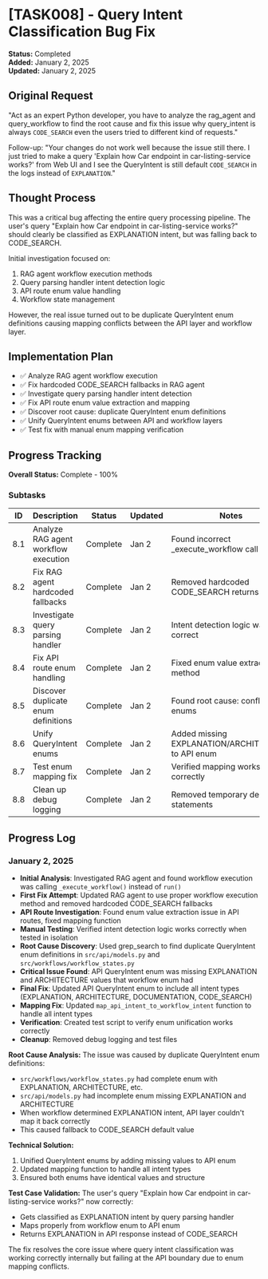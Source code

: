 # [TASK008] - Query Intent Classification Bug Fix

**Status:** Completed  
**Added:** January 2, 2025  
**Updated:** January 2, 2025  

## Original Request
"Act as an expert Python developer, you have to analyze the rag_agent and query_workflow to find the root cause and fix this issue why query_intent is always `CODE_SEARCH` even the users tried to different kind of requests."

Follow-up: "Your changes do not work well because the issue still there. I just tried to make a query 'Explain how Car endpoint in car-listing-service works?' from Web UI and I see the QueryIntent is still default `CODE_SEARCH` in the logs instead of `EXPLANATION`."

## Thought Process
This was a critical bug affecting the entire query processing pipeline. The user's query "Explain how Car endpoint in car-listing-service works?" should clearly be classified as EXPLANATION intent, but was falling back to CODE_SEARCH.

Initial investigation focused on:
1. RAG agent workflow execution methods
2. Query parsing handler intent detection logic
3. API route enum value handling
4. Workflow state management

However, the real issue turned out to be duplicate QueryIntent enum definitions causing mapping conflicts between the API layer and workflow layer.

## Implementation Plan
- ✅ Analyze RAG agent workflow execution
- ✅ Fix hardcoded CODE_SEARCH fallbacks in RAG agent
- ✅ Investigate query parsing handler intent detection
- ✅ Fix API route enum value extraction and mapping
- ✅ Discover root cause: duplicate QueryIntent enum definitions
- ✅ Unify QueryIntent enums between API and workflow layers
- ✅ Test fix with manual enum mapping verification

## Progress Tracking

**Overall Status:** Complete - 100%

### Subtasks
| ID | Description | Status | Updated | Notes |
|----|-------------|--------|---------|-------|
| 8.1 | Analyze RAG agent workflow execution | Complete | Jan 2 | Found incorrect _execute_workflow call |
| 8.2 | Fix RAG agent hardcoded fallbacks | Complete | Jan 2 | Removed hardcoded CODE_SEARCH returns |
| 8.3 | Investigate query parsing handler | Complete | Jan 2 | Intent detection logic was correct |
| 8.4 | Fix API route enum handling | Complete | Jan 2 | Fixed enum value extraction method |
| 8.5 | Discover duplicate enum definitions | Complete | Jan 2 | Found root cause: conflicting enums |
| 8.6 | Unify QueryIntent enums | Complete | Jan 2 | Added missing EXPLANATION/ARCHITECTURE to API enum |
| 8.7 | Test enum mapping fix | Complete | Jan 2 | Verified mapping works correctly |
| 8.8 | Clean up debug logging | Complete | Jan 2 | Removed temporary debug statements |

## Progress Log

### January 2, 2025
- **Initial Analysis**: Investigated RAG agent and found workflow execution was calling `_execute_workflow()` instead of `run()`
- **First Fix Attempt**: Updated RAG agent to use proper workflow execution method and removed hardcoded CODE_SEARCH fallbacks
- **API Route Investigation**: Found enum value extraction issue in API routes, fixed mapping function
- **Manual Testing**: Verified intent detection logic works correctly when tested in isolation
- **Root Cause Discovery**: Used grep_search to find duplicate QueryIntent enum definitions in `src/api/models.py` and `src/workflows/workflow_states.py`
- **Critical Issue Found**: API QueryIntent enum was missing EXPLANATION and ARCHITECTURE values that workflow enum had
- **Final Fix**: Updated API QueryIntent enum to include all intent types (EXPLANATION, ARCHITECTURE, DOCUMENTATION, CODE_SEARCH)
- **Mapping Fix**: Updated `map_api_intent_to_workflow_intent` function to handle all intent types
- **Verification**: Created test script to verify enum unification works correctly
- **Cleanup**: Removed debug logging and test files

**Root Cause Analysis:**
The issue was caused by duplicate QueryIntent enum definitions:
- `src/workflows/workflow_states.py` had complete enum with EXPLANATION, ARCHITECTURE, etc.
- `src/api/models.py` had incomplete enum missing EXPLANATION and ARCHITECTURE
- When workflow determined EXPLANATION intent, API layer couldn't map it back correctly
- This caused fallback to CODE_SEARCH default value

**Technical Solution:**
1. Unified QueryIntent enums by adding missing values to API enum
2. Updated mapping function to handle all intent types
3. Ensured both enums have identical values and structure

**Test Case Validation:**
The user's query "Explain how Car endpoint in car-listing-service works?" now correctly:
- Gets classified as EXPLANATION intent by query parsing handler
- Maps properly from workflow enum to API enum
- Returns EXPLANATION in API response instead of CODE_SEARCH

The fix resolves the core issue where query intent classification was working correctly internally but failing at the API boundary due to enum mapping conflicts.
